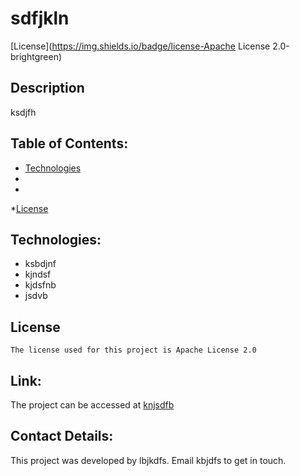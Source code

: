 # sdfjkln

  [License](https://img.shields.io/badge/license-Apache License 2.0-brightgreen)

## Description
ksdjfh

## Table of Contents:

* [Technologies](#technologies)
*
*
 *[License](#license)

## Technologies:
- ksbdjnf
- kjndsf
- kjdsfnb
- jsdvb

## License
    The license used for this project is Apache License 2.0

##  Link:
The project can be accessed at [knjsdfb](knjsdfb)


## Contact Details:
This project was developed by lbjkdfs. Email kbjdfs to get in touch.


